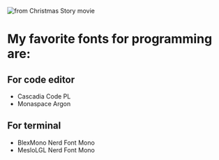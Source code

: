 ![from Christmas Story movie](https://media.giphy.com/media/xUPOqtMLKm2Nwt2wXS/giphy.gif)

# My favorite fonts for programming are:

## For code editor
- Cascadia Code PL
- Monaspace Argon

## For terminal
- BlexMono Nerd Font Mono
- MesloLGL Nerd Font Mono
